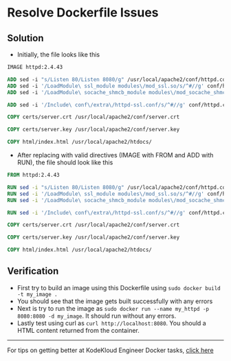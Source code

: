 # Resolve Dockerfile Issues
## Solution
* Initially, the file looks like this
```Dockerfile
IMAGE httpd:2.4.43

ADD sed -i "s/Listen 80/Listen 8080/g" /usr/local/apache2/conf/httpd.conf
ADD sed -i '/LoadModule\ ssl_module modules\/mod_ssl.so/s/^#//g' conf/httpd.conf
ADD sed -i '/LoadModule\ socache_shmcb_module modules\/mod_socache_shmcb.so/s/^#//g' conf/httpd.conf

ADD sed -i '/Include\ conf\/extra\/httpd-ssl.conf/s/^#//g' conf/httpd.conf

COPY certs/server.crt /usr/local/apache2/conf/server.crt

COPY certs/server.key /usr/local/apache2/conf/server.key

COPY html/index.html /usr/local/apache2/htdocs/
```
* After replacing with valid directives (IMAGE with FROM and ADD with RUN), the file should look like this
```Dockerfile
FROM httpd:2.4.43

RUN sed -i "s/Listen 80/Listen 8080/g" /usr/local/apache2/conf/httpd.conf
RUN sed -i '/LoadModule\ ssl_module modules\/mod_ssl.so/s/^#//g' conf/httpd.conf
RUN sed -i '/LoadModule\ socache_shmcb_module modules\/mod_socache_shmcb.so/s/^#//g' conf/httpd.conf

RUN sed -i '/Include\ conf\/extra\/httpd-ssl.conf/s/^#//g' conf/httpd.conf

COPY certs/server.crt /usr/local/apache2/conf/server.crt

COPY certs/server.key /usr/local/apache2/conf/server.key

COPY html/index.html /usr/local/apache2/htdocs/
```

## Verification
* First try to build an image using this Dockerfile using `sudo docker build -t my_image .`
* You should see that the image gets built successfully with any errors
* Next is try to run the image as `sudo docker run --name my_httpd -p 8080:8080 -d my_image`. It should run without any errors.
* Lastly test using curl as `curl http://localhost:8080`. You should a HTML content returned from the container.

---
For tips on getting better at KodeKloud Engineer Docker tasks, [click here](./README.md)